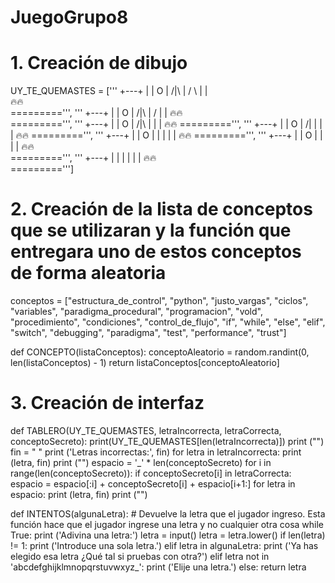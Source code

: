 # JuegoGrupo8
# 1. Creación de dibujo



UY_TE_QUEMASTES = ['''
      +---+
      |   |
      O   |
     /|\  |
     / \  |
          |   
    🔥🔥       
    =========''', '''
      +---+
      |   |
      O   |
     /|\  |
     /    |
          |
    🔥🔥           
    =========''', '''
      +---+
      |   |
      O   |
     /|\  |
          |
          |
    🔥🔥
    =========''', '''
      +---+
      |   |
      O   |
     /|   |
          |
          |
    🔥🔥
    =========''', '''
      +---+
      |   |
      O   |
      |   |
          |
          |
     🔥🔥
    =========''', '''
      +---+
      |   |
      O   |
          |
          |
          |
     🔥🔥             
    =========''', '''
      +---+
      |   |
          |
          |
          |
          |
     🔥🔥              
    =========''']
# 2. Creación de la lista de conceptos que se utilizaran y la función que entregara uno de estos conceptos de forma aleatoria

conceptos = ["estructura_de_control", "python", "justo_vargas", "ciclos", "variables", "paradigma_procedural", "programacion", "vold", "procedimiento", "condiciones", "control_de_flujo", "if", "while", "else", "elif", "switch", "debugging", "paradigma", "test", "performance", "trust"]


def CONCEPTO(listaConceptos):
    conceptoAleatorio = random.randint(0, len(listaConceptos) - 1)
    return listaConceptos[conceptoAleatorio]

# 3. Creación de interfaz
 
def TABLERO(UY_TE_QUEMASTES, letraIncorrecta,   letraCorrecta, conceptoSecreto):
    print(UY_TE_QUEMASTES[len(letraIncorrecta)])
    print ("")
    fin = " "
    print ('Letras incorrectas:', fin)
    for letra in letraIncorrecta:
        print (letra, fin)
    print ("")
    espacio = '_' * len(conceptoSecreto)
    for i in range(len(conceptoSecreto)): 
        if conceptoSecreto[i] in letraCorrecta:
            espacio = espacio[:i] + conceptoSecreto[i] + espacio[i+1:]
    for letra in espacio: 
        print (letra, fin)
    print ("")
  
def INTENTOS(algunaLetra):
    # Devuelve la letra que el jugador ingreso. Esta función hace que el jugador ingrese una letra y no cualquier otra cosa
    while True:
        print ('Adivina una letra:')
        letra = input()
        letra = letra.lower()
        if len(letra) != 1:
            print ('Introduce una sola letra.') 
        elif letra in algunaLetra:
            print ('Ya has elegido esa letra ¿Qué tal si pruebas con otra?')
        elif letra not in 'abcdefghijklmnopqrstuvwxyz_':
            print ('Elije una letra.')
        else:
            return letra
